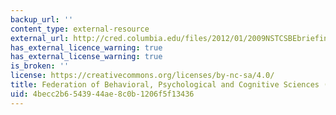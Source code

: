 ```yaml
---
backup_url: ''
content_type: external-resource
external_url: http://cred.columbia.edu/files/2012/01/2009NSTCSBEbriefing.pdf
has_external_licence_warning: true
has_external_license_warning: true
is_broken: ''
license: https://creativecommons.org/licenses/by-nc-sa/4.0/
title: Federation of Behavioral, Psychological and Cognitive Sciences (PDF)
uid: 4becc2b6-5439-44ae-8c0b-1206f5f13436
---
```

